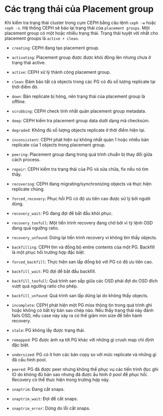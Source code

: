 # Các trạng thái của Placement group

Khi kiểm tra trạng thái cluster trong cụm CEPH bằng câu lệnh `ceph -w` hoặc `ceph -s`. Hệ thống CEPH sẽ báo lại trạng thái của `placement groups`. Một placement group có một hoặc nhiều trạng thái. Trạng thái tuyệt vời nhất cho placement groups là `active + clean`.

- `creating`: CEPH đang tạo placement group.

- `activating`: Placement group được được khỏi đông lên nhưng chưa ở trạng thái active.

- `active`: CEPH xử lý thành công placement group.

- `clean`: Đảm bảo tất cả objects trong các PG có đủ số lượng replicate tại thời điểm đó.

- `down`: Bản replicate bị hỏng, nên trạng thái của placement group là offline.

- `scrubbing`: CEPH check tính nhất quán placement group metadata.

- `deep`: CEPH kiểm tra placement group data dưới dạng mã checksúm.

- `degraded`: Không đủ số lượng objects replicate ở thời điểm hiện tại.

- `inconsistent`: CEPH phát hiện sự không nhất quán 1 hoặc nhiều bản replicate của 1 objects trong placement group.

- `peering`: Placement group đang trong quá trình chuẩn bị thay đổi giữa cách process.

- `repair`: CEPH kiểm tra trạng thái của PG và sửa chữa, fix nếu nó tìm thấy.

- `recovering`: CEPH đang migrating/synchronizing objects và thực hiện replicate chúng.

- `forced_recovery`: Phục hồi PG có độ ưu tiên cao được sử lý bởi người dùng.

- `recovery_wait`: PG đang đợi để bắt đầu khôi phục.

- `recovery_toofull`: Một tiến trình recovery đang chờ bởi vì tỷ lệnh OSD đang quá ngưỡng ratio.

- `recovery_unfound`: Dừng lại tiến trình recovery vì không tìm thấy objects.

- `backfilling`: CEPH tìm và đồng bộ entire contents của một PG. Backfill là một phục hồi trường hợp đặc biệt.

- `forced_backfill`: Thực hiện san lấp đồng bộ với PG có độ ưu tiên cao.

- `backfill_wait`: PG đợi để bắt đầu backfill.

- `backfill_toofull`: Quá trình san sấp giữa các OSD phải đợi do OSD đích vượt quá ngưỡng ratio cho phép.

- `backfill_unfound`: Quá trình san lấp dừng lại do không thấy objects.

- `incomplete`: CEPH phát hiện một PG miss thông tin trong quá trình ghi hoặc không có bất kỳ bản sao chép nào. Nếu thấy trạng thái này đánh fails OSD, nếu case này xảy ra có thể giảm min size để tiến hành recovery.

- `stale`: PG không lấy được trạng thái.

- `remapped`: PG được ánh xạ tới PG khác với những gì crush map chỉ định đặc biệt.

- `undersized`: PG có ít hơn các bản copy so với mức replicate và những gì đã cấu hình pool.

- `peered`: PG đã được peer nhưng không thể phục vụ các tiến trình đọc ghi IO do không đủ bản sao nhưng đã được ấu hình ở pool để phục hồi. Recovery có thể thực hiện trong trường hợp này.

- `snaptrim`: Đang cắt snaps.

- `snaptrim_wait`: Đợi để cắt snaps.

- `snaptrim_error`: Dừng do lỗi cắt snaps.
